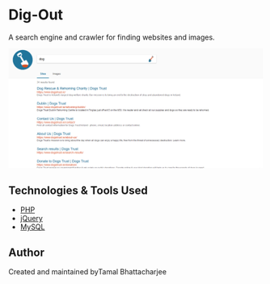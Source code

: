 # Dig-Out

A search engine and crawler for finding websites and images.

![demo](https://raw.githubusercontent.com/mahmudul-hasan-sreejon/dig-out/main/assets/img/demo.png)

## Technologies & Tools Used

* [PHP](https://www.php.net/)
* [jQuery](https://jquery.com/)
* [MySQL](https://www.mysql.com/)

## Author

Created and maintained byTamal Bhattacharjee
